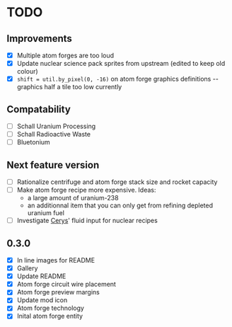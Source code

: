 # TODO

## Improvements

- [X] Multiple atom forges are too loud
- [X] Update nuclear science pack sprites from upstream (edited to keep old colour)
- [X] `shift = util.by_pixel(0, -16)` on atom forge graphics definitions -- graphics half a tile too low currently

## Compatability

- [ ] Schall Uranium Processing
- [ ] Schall Radioactive Waste
- [ ] Bluetonium

## Next feature version

- [ ] Rationalize centrifuge and atom forge stack size and rocket capacity
- [ ] Make atom forge recipe more expensive. Ideas:
  * a large amount of uranium-238
  * an additionnal item that you can only get from refining depleted uranium fuel
- [ ] Investigate [Cerys](https://mods.factorio.com/mod/Cerys-Moon-of-Fulgora)' fluid input for nuclear recipes

## 0.3.0

- [X] In line images for README
- [X] Gallery
- [X] Update README
- [X] Atom forge circuit wire placement
- [X] Atom forge preview margins
- [X] Update mod icon
- [X] Atom forge technology
- [X] Inital atom forge entity
